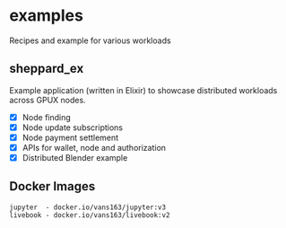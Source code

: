 # examples
Recipes and example for various workloads

## sheppard_ex
Example application (written in Elixir) to showcase distributed workloads across GPUX nodes.
- [x] Node finding
- [x] Node update subscriptions
- [x] Node payment settlement
- [x] APIs for wallet, node and authorization
- [x] Distributed Blender example

## Docker Images

```
jupyter  - docker.io/vans163/jupyter:v3
livebook - docker.io/vans163/livebook:v2
```